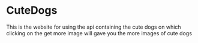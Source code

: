 # CuteDogs
This is the website for using the api containing the cute dogs on which clicking on the get more image will gave you the more images of cute dogs
